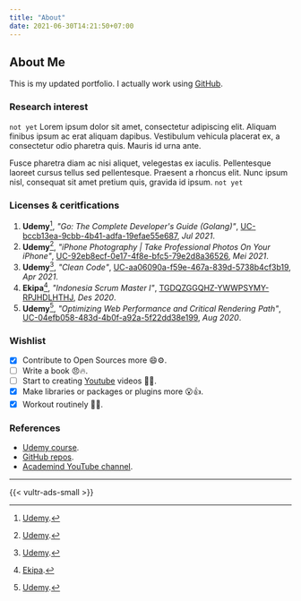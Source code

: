 ```yaml
---
title: "About"
date: 2021-06-30T14:21:50+07:00
---
```


## About Me

This is my updated portfolio. I actually work using [GitHub](https://github.com/mohammadanang).

### Research interest

`not yet` Lorem ipsum dolor sit amet, consectetur adipiscing elit. Aliquam finibus ipsum
ac erat aliquam dapibus. Vestibulum vehicula placerat ex, a consectetur odio
pharetra quis. Mauris id urna ante.

Fusce pharetra diam ac nisi aliquet, velegestas ex iaculis. Pellentesque
laoreet cursus tellus sed pellentesque. Praesent a rhoncus elit. Nunc
ipsum nisl, consequat sit amet pretium quis, gravida id ipsum. `not yet`

### Licenses & ceritfications

1. **Udemy**[^1], *"Go: The Complete Developer's Guide (Golang)"*, [UC-bccb13ea-9cbb-4b41-adfa-19efae55e687](https://ude.my/UC-bccb13ea-9cbb-4b41-adfa-19efae55e687/), *Jul 2021*.
2. **Udemy**[^1], *"iPhone Photography | Take Professional Photos On Your iPhone"*, [UC-92eb8ecf-0e17-4f8e-bfc5-79e2d8a36526](https://ude.my/UC-92eb8ecf-0e17-4f8e-bfc5-79e2d8a36526/), *Mei 2021*.
3. **Udemy**[^1], *"Clean Code"*, [UC-aa06090a-f59e-467a-839d-5738b4cf3b19](https://ude.my/UC-aa06090a-f59e-467a-839d-5738b4cf3b19/), *Apr 2021*.
4. **Ekipa**[^2], *"Indonesia Scrum Master I"*, [TGDQZGGQHZ-YWWPSYMY-RPJHDLHTHJ](), *Des 2020*.
5. **Udemy**[^1], *"Optimizing Web Performance and Critical Rendering Path"*, [UC-04efb058-483d-4b0f-a92a-5f22dd38e199](http://ude.my/UC-04efb058-483d-4b0f-a92a-5f22dd38e199/), *Aug 2020*.

### Wishlist

- [x] Contribute to Open Sources more 😄⚙️.
- [ ] Write a book 😠🔥.
- [ ] Start to creating [Youtube](https://www.youtube.com/channel/UCKJx6n1PIpMrjx0zYQhDYRQ) videos 😬🎥.
- [x] Make libraries or packages or plugins more 😮👍.
- [x] Workout routinely 🥱💪.

### References

* [Udemy course](https://www.udemy.com/).
* [GitHub repos](https://github.com/).
* [Academind YouTube channel](https://www.youtube.com/channel/UCSJbGtTlrDami-tDGPUV9-w).

***

[^1]: [Udemy](https://www.udemy.com/).
[^2]: [Ekipa](https://www.ekipa.co.id/).

{{< vultr-ads-small >}}

